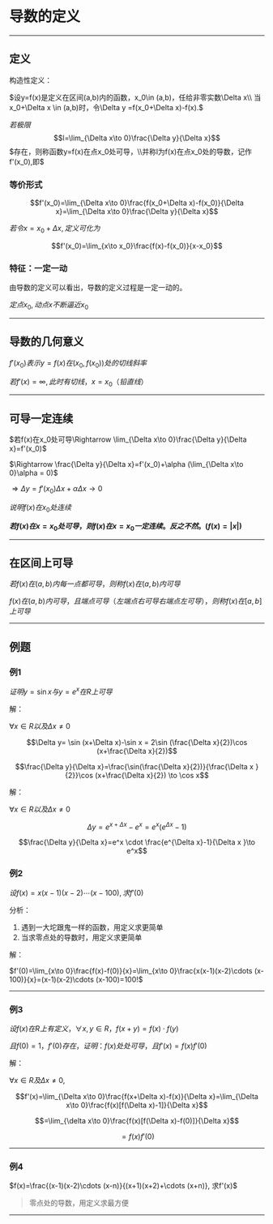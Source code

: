 # 导数的定义

---

## 定义

构造性定义：

$设y=f(x)是定义在区间(a,b)内的函数，x_0\in (a,b)，任给非零实数\Delta x\\
当x_0+\Delta x \in (a,b)时，令\Delta y =f(x_0+\Delta x)-f(x).$

$若极限$
$$l=\lim_{\Delta x\to 0}\frac{\Delta y}{\Delta x}$$
$存在，则称函数y=f(x)在点x_0处可导，\\并称l为f(x)在点x_0处的导数，记作f'(x_0),即$

### 等价形式

$$f'(x_0)=\lim_{\Delta x\to 0}\frac{f(x_0+\Delta x)-f(x_0)}{\Delta x}=\lim_{\Delta x\to 0}\frac{\Delta y}{\Delta x}$$

$若令x=x_0+\Delta x,定义可化为$

$$f'(x_0)=\lim_{x\to x_0}\frac{f(x)-f(x_0)}{x-x_0}$$

### 特征：一定一动

由导数的定义可以看出，导数的定义过程是一定一动的。

$定点x_0,动点x不断逼近x_0$

---

## 导数的几何意义

$f'(x_0)表示y=f(x)在(x_0,f(x_0))处的切线斜率$

$若f'(x)=\infty ,此时有切线，x=x_0（铅直线）$

---

## 可导一定连续

$若f(x)在x_0处可导\Rightarrow \lim_{\Delta x\to 0}\frac{\Delta y}{\Delta x}=f'(x_0)$

$\Rightarrow \frac{\Delta y}{\Delta x}=f'(x_0)+\alpha (\lim_{\Delta x\to 0}\alpha = 0)$

$\Rightarrow \Delta y = f'(x_0)\Delta x + \alpha \Delta x \to 0$

$说明f(x)在x_0处连续$

**$若f(x)在x=x_0处可导，则f(x)在x=x_0一定连续。反之不然。(f(x)=|x|)$**

---

## 在区间上可导

$若f(x)在(a,b)内每一点都可导，则称f(x)在(a,b)内可导$

$f(x)在(a,b)内可导，且端点可导（左端点右可导右端点左可导），则称f(x)在[a,b]上可导$

---

## 例题

### 例1

$证明 y=\sin x 与y= e^x在R上可导$

解：

$\forall x \in R 以及\Delta x \ne 0$

$$\Delta y= \sin (x+\Delta x)-\sin x = 2\sin  (\frac{\Delta x}{2})\cos (x+\frac{\Delta x}{2})$$

$$\frac{\Delta y}{\Delta x}=\frac{\sin(\frac{\Delta x}{2})}{\frac{\Delta x }{2}}\cos (x+\frac{\Delta x}{2}) \to \cos x$$


解：

$\forall x \in R 以及\Delta x \ne 0$

$$\Delta y= e^{x+\Delta x}-e^x=e^x(e^{\Delta x} -1)$$

$$\frac{\Delta y}{\Delta x}=e^x \cdot \frac{e^{\Delta x}-1}{\Delta x }\to e^x$$


### 例2
$设f(x)=x(x-1)(x-2)\cdots (x-100),求f'(0)$

分析：

1. 遇到一大坨跟鬼一样的函数，用定义求更简单
2. 当求零点处的导数时，用定义求更简单

解：

$f'(0)=\lim_{x\to 0}\frac{f(x)-f(0)}{x}=\lim_{x\to 0}\frac{x(x-1)(x-2)\cdots (x-100)}{x}=(x-1)(x-2)\cdots (x-100)=100!$

---

### 例3
$设f(x)在R上有定义，\forall x, y \in R，f(x+y)=f(x)\cdot f(y)$

$且f(0)=1，f'(0)存在，证明：f(x)处处可导，且f'(x)=f(x)f'(0)$

解：

$\forall x \in R 及\Delta x \ne 0,$

$$f'(x)=\lim_{\Delta x\to 0}\frac{f(x+\Delta x)-f(x)}{\Delta x}=\lim_{\Delta x\to 0}\frac{f(x)[f(\Delta x)-1]}{\Delta x}$$

$$=\lim_{\delta x\to 0}\frac{f(x)[f(\Delta x)-f(0)]}{\Delta x}$$

$$=f(x)f'(0)$$

---

### 例4

$f(x)=\frac{(x-1)(x-2)\cdots (x-n)}{(x+1)(x+2)+\cdots (x+n)}, 求f'(x)$

> 零点处的导数，用定义求最方便

---

